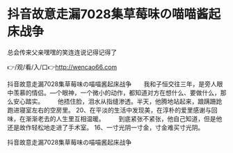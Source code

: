# 抖音故意走漏7028集草莓味の喵喵酱起床战争
总会传来父亲嘿嘿的笑连连说记得记得了

👉/观/看/入/口👉http://wencao66.com

抖音故意走漏7028集草莓味の喵喵酱起床战争　　我和子恒交往三年，是旁人眼中羡慕的情侣。—个眼神，一个微小的动作，都知道对方在想什么、要做什么，那么安心踏实。
　　他捂住脸，泪水从指缝渗透。半天，他腾地站起来，踉蹒跚跄跑进寝室左右的空房里。
	20、在平淡的生活中发现美，在淳朴的爱里感谢与回味，在渐渐老去的人生里互相温暖。
　　到底紧张不紧张，他自己知道，但是他还是故作轻松地走进了手术室。
		16、一寸光阴一寸金，寸金难买寸光阴。

抖音故意走漏7028集草莓味の喵喵酱起床战争
